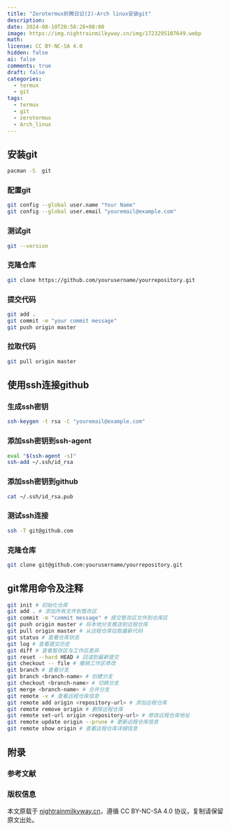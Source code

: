 ```yaml
---
title: "Zerotermux折腾日记(2)-Arch linux安装git"
description: 
date: 2024-08-10T20:58:28+08:00
image: https://img.nightrainmilkyway.cn/img/1723295107649.webp
math: 
license: CC BY-NC-SA 4.0
hidden: false
ai: false
comments: true
draft: false
categories:
  - termux
  - git
tags:
  - termux
  - git
  - zerotermux
  - Arch_linux
---
```


## 安装git
```bash
pacman -S  git
```
### 配置git
```bash
git config --global user.name "Your Name"
git config --global user.email "youremail@example.com"
```
### 测试git
```bash
git --version
```
### 克隆仓库
```bash
git clone https://github.com/yourusername/yourrepository.git
```
### 提交代码
```bash
git add .
git commit -m "your commit message"
git push origin master
```
### 拉取代码
```bash
git pull origin master
```

## 使用ssh连接github

### 生成ssh密钥
```bash
ssh-keygen -t rsa -C "youremail@example.com"
```
### 添加ssh密钥到ssh-agent
```bash
eval "$(ssh-agent -s)"
ssh-add ~/.ssh/id_rsa
```
### 添加ssh密钥到github
```bash
cat ~/.ssh/id_rsa.pub
```
### 测试ssh连接
```bash
ssh -T git@github.com
```
### 克隆仓库
```bash
git clone git@github.com:yourusername/yourrepository.git
```


## git常用命令及注释

```bash
git init # 初始化仓库
git add . # 添加所有文件到暂存区
git commit -m "commit message" # 提交暂存区文件到仓库区
git push origin master # 将本地分支推送到远程仓库
git pull origin master # 从远程仓库拉取最新代码
git status # 查看仓库状态
git log # 查看提交历史
git diff # 查看暂存区与工作区差异
git reset --hard HEAD # 回滚到最新提交
git checkout -- file # 撤销工作区修改
git branch # 查看分支
git branch <branch-name> # 创建分支
git checkout <branch-name> # 切换分支
git merge <branch-name> # 合并分支
git remote -v # 查看远程仓库信息
git remote add origin <repository-url> # 添加远程仓库
git remote remove origin # 删除远程仓库
git remote set-url origin <repository-url> # 修改远程仓库地址
git remote update origin --prune # 更新远程仓库信息
git remote show origin # 查看远程仓库详细信息
```


## 附录

### 参考文献

### 版权信息

本文原载于 [nightrainmilkyway.cn](https://nightrainmilkyway.cn)，遵循 CC BY-NC-SA 4.0 协议，复制请保留原文出处。
